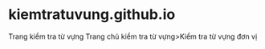 # kiemtratuvung.github.io
Trang kiểm tra từ vựng 
Trang chủ kiểm tra từ vựng>Kiểm tra từ vựng đơn vị
